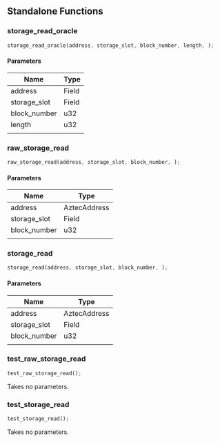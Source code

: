 ## Standalone Functions

### storage_read_oracle

```rust
storage_read_oracle(address, storage_slot, block_number, length, );
```

#### Parameters
| Name | Type |
| --- | --- |
| address | Field |
| storage_slot | Field |
| block_number | u32 |
| length | u32 |
|  |  |

### raw_storage_read

```rust
raw_storage_read(address, storage_slot, block_number, );
```

#### Parameters
| Name | Type |
| --- | --- |
| address | AztecAddress |
| storage_slot | Field |
| block_number | u32 |
|  |  |

### storage_read

```rust
storage_read(address, storage_slot, block_number, );
```

#### Parameters
| Name | Type |
| --- | --- |
| address | AztecAddress |
| storage_slot | Field |
| block_number | u32 |
|  |  |

### test_raw_storage_read

```rust
test_raw_storage_read();
```

Takes no parameters.

### test_storage_read

```rust
test_storage_read();
```

Takes no parameters.

